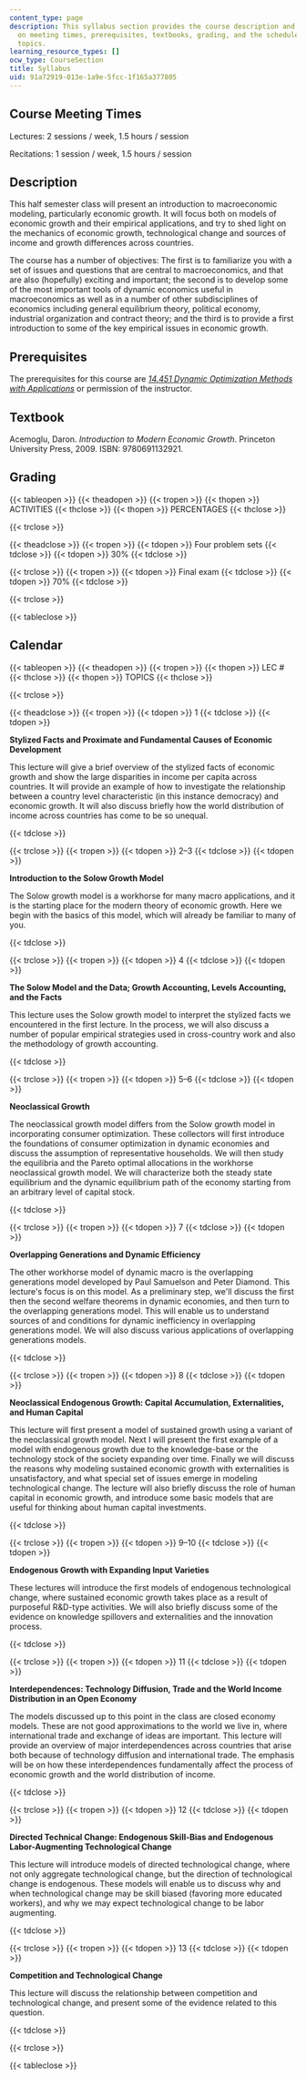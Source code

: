 ```yaml
---
content_type: page
description: This syllabus section provides the course description and information
  on meeting times, prerequisites, textbooks, grading, and the schedule of course
  topics.
learning_resource_types: []
ocw_type: CourseSection
title: Syllabus
uid: 91a72919-013e-1a9e-5fcc-1f165a377805
---
```


Course Meeting Times
--------------------

Lectures: 2 sessions / week, 1.5 hours / session

Recitations: 1 session / week, 1.5 hours / session

Description
-----------

This half semester class will present an introduction to macroeconomic modeling, particularly economic growth. It will focus both on models of economic growth and their empirical applications, and try to shed light on the mechanics of economic growth, technological change and sources of income and growth differences across countries.

The course has a number of objectives: The first is to familiarize you with a set of issues and questions that are central to macroeconomics, and that are also (hopefully) exciting and important; the second is to develop some of the most important tools of dynamic economics useful in macroeconomics as well as in a number of other subdisciplines of economics including general equilibrium theory, political economy, industrial organization and contract theory; and the third is to provide a first introduction to some of the key empirical issues in economic growth.

Prerequisites
-------------

The prerequisites for this course are [_14.451_ _Dynamic Optimization Methods with Applications_](/courses/14-451-dynamic-optimization-methods-with-applications-fall-2009) or permission of the instructor.

Textbook
--------

Acemoglu, Daron. _Introduction to Modern Economic Growth_. Princeton University Press, 2009. ISBN: 9780691132921.

Grading
-------

{{< tableopen >}}
{{< theadopen >}}
{{< tropen >}}
{{< thopen >}}
ACTIVITIES
{{< thclose >}}
{{< thopen >}}
PERCENTAGES
{{< thclose >}}

{{< trclose >}}

{{< theadclose >}}
{{< tropen >}}
{{< tdopen >}}
Four problem sets
{{< tdclose >}}
{{< tdopen >}}
30%
{{< tdclose >}}

{{< trclose >}}
{{< tropen >}}
{{< tdopen >}}
Final exam
{{< tdclose >}}
{{< tdopen >}}
70%
{{< tdclose >}}

{{< trclose >}}

{{< tableclose >}}

Calendar
--------

{{< tableopen >}}
{{< theadopen >}}
{{< tropen >}}
{{< thopen >}}
LEC #
{{< thclose >}}
{{< thopen >}}
TOPICS
{{< thclose >}}

{{< trclose >}}

{{< theadclose >}}
{{< tropen >}}
{{< tdopen >}}
1
{{< tdclose >}}
{{< tdopen >}}


**Stylized Facts and Proximate and Fundamental Causes of Economic Development**

This lecture will give a brief overview of the stylized facts of economic growth and show the large disparities in income per capita across countries. It will provide an example of how to investigate the relationship between a country level characteristic (in this instance democracy) and economic growth. It will also discuss briefly how the world distribution of income across countries has come to be so unequal.


{{< tdclose >}}

{{< trclose >}}
{{< tropen >}}
{{< tdopen >}}
2–3
{{< tdclose >}}
{{< tdopen >}}


**Introduction to the Solow Growth Model**

The Solow growth model is a workhorse for many macro applications, and it is the starting place for the modern theory of economic growth. Here we begin with the basics of this model, which will already be familiar to many of you.


{{< tdclose >}}

{{< trclose >}}
{{< tropen >}}
{{< tdopen >}}
4
{{< tdclose >}}
{{< tdopen >}}


**The Solow Model and the Data; Growth Accounting, Levels Accounting, and the Facts**

This lecture uses the Solow growth model to interpret the stylized facts we encountered in the first lecture. In the process, we will also discuss a number of popular empirical strategies used in cross-country work and also the methodology of growth accounting.


{{< tdclose >}}

{{< trclose >}}
{{< tropen >}}
{{< tdopen >}}
5–6
{{< tdclose >}}
{{< tdopen >}}


**Neoclassical Growth**

The neoclassical growth model differs from the Solow growth model in incorporating consumer optimization. These collectors will first introduce the foundations of consumer optimization in dynamic economies and discuss the assumption of representative households. We will then study the equilibria and the Pareto optimal allocations in the workhorse neoclassical growth model. We will characterize both the steady state equilibrium and the dynamic equilibrium path of the economy starting from an arbitrary level of capital stock.


{{< tdclose >}}

{{< trclose >}}
{{< tropen >}}
{{< tdopen >}}
7
{{< tdclose >}}
{{< tdopen >}}


**Overlapping Generations and Dynamic Efficiency**

The other workhorse model of dynamic macro is the overlapping generations model developed by Paul Samuelson and Peter Diamond. This lecture's focus is on this model. As a preliminary step, we'll discuss the first then the second welfare theorems in dynamic economies, and then turn to the overlapping generations model. This will enable us to understand sources of and conditions for dynamic inefficiency in overlapping generations model. We will also discuss various applications of overlapping generations models.


{{< tdclose >}}

{{< trclose >}}
{{< tropen >}}
{{< tdopen >}}
8
{{< tdclose >}}
{{< tdopen >}}


**Neoclassical Endogenous Growth: Capital Accumulation, Externalities, and Human Capital**

This lecture will first present a model of sustained growth using a variant of the neoclassical growth model. Next I will present the first example of a model with endogenous growth due to the knowledge-base or the technology stock of the society expanding over time. Finally we will discuss the reasons why modeling sustained economic growth with externalities is unsatisfactory, and what special set of issues emerge in modeling technological change. The lecture will also briefly discuss the role of human capital in economic growth, and introduce some basic models that are useful for thinking about human capital investments.


{{< tdclose >}}

{{< trclose >}}
{{< tropen >}}
{{< tdopen >}}
9–10
{{< tdclose >}}
{{< tdopen >}}


**Endogenous Growth with Expanding Input Varieties**

These lectures will introduce the first models of endogenous technological change, where sustained economic growth takes place as a result of purposeful R&D-type activities. We will also briefly discuss some of the evidence on knowledge spillovers and externalities and the innovation process.


{{< tdclose >}}

{{< trclose >}}
{{< tropen >}}
{{< tdopen >}}
11
{{< tdclose >}}
{{< tdopen >}}


**Interdependences: Technology Diffusion, Trade and the World Income Distribution in an Open Economy**

The models discussed up to this point in the class are closed economy models. These are not good approximations to the world we live in, where international trade and exchange of ideas are important. This lecture will provide an overview of major interdependences across countries that arise both because of technology diffusion and international trade. The emphasis will be on how these interdependences fundamentally affect the process of economic growth and the world distribution of income.


{{< tdclose >}}

{{< trclose >}}
{{< tropen >}}
{{< tdopen >}}
12
{{< tdclose >}}
{{< tdopen >}}


**Directed Technical Change: Endogenous Skill-Bias and Endogenous Labor-Augmenting Technological Change**

This lecture will introduce models of directed technological change, where not only aggregate technological change, but the direction of technological change is endogenous. These models will enable us to discuss why and when technological change may be skill biased (favoring more educated workers), and why we may expect technological change to be labor augmenting.


{{< tdclose >}}

{{< trclose >}}
{{< tropen >}}
{{< tdopen >}}
13
{{< tdclose >}}
{{< tdopen >}}


**Competition and Technological Change**

This lecture will discuss the relationship between competition and technological change, and present some of the evidence related to this question.


{{< tdclose >}}

{{< trclose >}}

{{< tableclose >}}